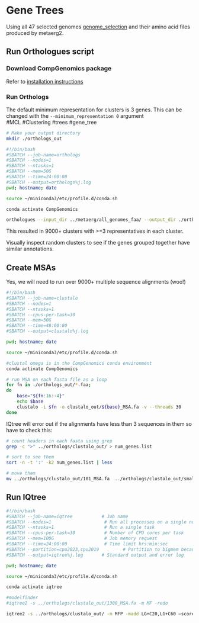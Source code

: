 # Gene Trees

Using all 47 selected genomes [genome_selection](./Genome_selection.md) and their amino acid files produced by metaerg2.

## Run Orthologues script

### Download CompGenomics package

Refer to [installation instructions](./species_tree.md#download-compgenomics-package)

### Run Orthologs

The default minimum representation for clusters is 3 genes. This can be changed with the `--minimum_representation 0` argument  
#MCL #Clustering #trees #gene_tree

```bash
# Make your output directory
mkdir ./orthologs_out
```

```bash
#!/bin/bash
#SBATCH --job-name=orthologs           
#SBATCH --nodes=1                    
#SBATCH --ntasks=1                   
#SBATCH --mem=50G                   
#SBATCH --time=24:00:00              
#SBATCH --output=orthologs%j.log      
pwd; hostname; date

source ~/miniconda3/etc/profile.d/conda.sh

conda activate CompGenomics

orthologues --input_dir ../metaerg/all_genomes_faa/ --output_dir ./orthologs_out --cpus 30 --minimum_representation 3
```

This resulted in 9000+ clusters with >=3 representatives in each cluster.

Visually inspect random clusters to see if the genes grouped together have similar annotations.

## Create MSAs

Yes, we will need to run over 9000+ multiple sequence alignments (woo!)  

```bash
#!/bin/bash
#SBATCH --job-name=clustalo           
#SBATCH --nodes=1                    
#SBATCH --ntasks=1                   
#SBATCH --cpus-per-task=30           
#SBATCH --mem=50G                   
#SBATCH --time=48:00:00
#SBATCH --output=clustalo%j.log       

pwd; hostname; date

source ~/miniconda3/etc/profile.d/conda.sh

#clustal omega is in the CompGenomics conda environment
conda activate CompGenomics

# run MSA on each fasta file as a loop
for fn in ./orthologs_out/*.faa;
do
    base="${fn:16:-4}"
    echo $base
    clustalo -i $fn -o clustalo_out/${base}_MSA.fa -v --threads 30
done
```

IQtree will error out if the alignments have less than 3 sequences in them so have to check this:

```bash
# count headers in each fasta using grep
grep -c ">" ../orthologs/clustalo_out/ > num_genes.list

# sort to see them
sort -n -t ':' -k2 num_genes.list | less

# move them
mv ../orthologs/clustalo_out/101_MSA.fa  ../orthologs/clustalo_out/small_clusters/
```

## Run IQtree

```bash
#!/bin/bash
#SBATCH --job-name=iqtree           # Job name
#SBATCH --nodes=1                    # Run all processes on a single node
#SBATCH --ntasks=1                   # Run a single task
#SBATCH --cpus-per-task=30           # Number of CPU cores per task
#SBATCH --mem=100G                   # Job memory request
#SBATCH --time=24:00:00              # Time limit hrs:min:sec
#SBATCH --partition=cpu2023,cpu2019         # Partition to bigmem because lots of memory required
#SBATCH --output=iqtree%j.log       # Standard output and error log

pwd; hostname; date

source ~/miniconda3/etc/profile.d/conda.sh

conda activate iqtree

#modelfinder
#iqtree2 -s ../orthologs/clustalo_out/1300_MSA.fa -m MF -redo

iqtree2 -s ../orthologs/clustalo_out/ -m MFP -madd LG+C20,LG+C60 –score-diff ALL -B 10000 -wbtl --seqtype AA -T 30
```